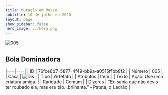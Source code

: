 ```yaml
---
title: Mutação em Massa
subtitle: 10 de julho de 2020
layout: page
show_sidebar: false
hero_image: ../hero.png
---
```


![005](https://cdn.keyforgegame.com/media/card_front/pt/479_005_QRQ93X7RG4J9_pt.png)

## Bola Dominadora

|----|----|
| ID | 76fce6b7-5877-4f49-bb9a-a0515ffbb8f2 |
| Número | 005 |
| Casa | ![Dis](https://archonarcana.com/images/thumb/e/e8/Dis.png/22px-Dis.png "Dis") |
| Tipo | Artefato |
| Atributos | Item |
| Texto | Ação: Use uma criatura amiga. |
| Raridade | Comum |
| Dizeres | “Eu sabia que não devia ter roubado ela,   mas era tão…brilhante.” – Pateta, o Ladrão |
